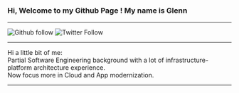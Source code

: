 ### Hi, Welcome to my Github Page ! My name is Glenn

---

![Github follow](https://img.shields.io/github/followers/alevz257?style=social)
![Twitter Follow](https://img.shields.io/twitter/follow/JGlennWP?style=social)

---

Hi a little bit of me:  
Partial Software Engineering background with a lot of infrastructure-platform architecture experience.  
Now focus more in Cloud and App modernization.

---



<!--
**alevz257/alevz257** is a ✨ _special_ ✨ repository because its `README.md` (this file) appears on your GitHub profile.

Here are some ideas to get you started:

- 🔭 I’m currently working on ...
- 🌱 I’m currently learning ...
- 👯 I’m looking to collaborate on ...
- 🤔 I’m looking for help with ...
- 💬 Ask me about ...
- 📫 How to reach me: ...
- 😄 Pronouns: ...
- ⚡ Fun fact: ...
-->
